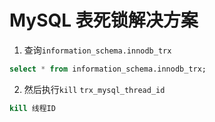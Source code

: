 # MySQL 表死锁解决方案

1. 查询`information_schema.innodb_trx`
```sql
select * from information_schema.innodb_trx;
```

2. 然后执行`kill` `trx_mysql_thread_id`
```sql
kill 线程ID
```
